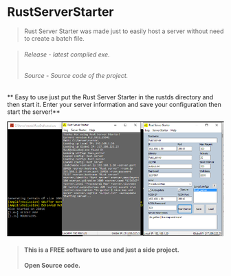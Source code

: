 # RustServerStarter

> Rust Server Starter was made just to easily host a server without need to create a batch file.

>###### Release - latest compiled exe.
>###### Source - Source code of the project.

** Easy to use just put the Rust Server Starter in the rustds directory and then start it.
Enter your server information and save your configuration then start the server!**

![ScreenShot](https://github.com/Limmek/RustServerStarter/blob/master/RustStartServer.png?raw=true)


>#### This is a FREE software to use and just a side project.
>#### Open Source code.
